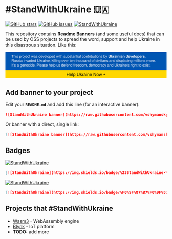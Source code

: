 # #StandWithUkraine 🇺🇦

[![GitHub stars](https://img.shields.io/github/stars/vshymanskyy/StandWithUkraine.svg)](https://github.com/vshymanskyy/StandWithUkraine/stargazers)
[![GitHub issues](https://img.shields.io/github/issues/vshymanskyy/StandWithUkraine.svg)](https://github.com/vshymanskyy/StandWithUkraine/issues)
[![StandWithUkraine](https://img.shields.io/badge/%23StandWithUkraine-%F0%9F%87%BA%F0%9F%87%A6-white)](https://github.com/vshymanskyy/StandWithUkraine/blob/main/docs/README.md)

This repository contains **Readme Banners** (and some useful docs) that can be used by OSS projects to spread the word, support and help Ukraine in this disastrous situation. Like this:

[![StandWithUkraine banner](https://raw.githubusercontent.com/vshymanskyy/StandWithUkraine/main/banner-direct.svg)](https://github.com/vshymanskyy/StandWithUkraine/blob/main/docs/README.md)

## Add banner to your project

Edit your **`README.md`** and add this line (for an interactive banner):
```md
![StandWithUkraine banner](https://raw.githubusercontent.com/vshymanskyy/StandWithUkraine/main/banner.svg)
```
Or banner with a direct, single link:
```md
[![StandWithUkraine banner](https://raw.githubusercontent.com/vshymanskyy/StandWithUkraine/main/banner-direct.svg)](https://github.com/vshymanskyy/StandWithUkraine/blob/main/docs/README.md)
```

## Badges

[![StandWithUkraine](https://img.shields.io/badge/%23StandWithUkraine-%F0%9F%87%BA%F0%9F%87%A6-white)](https://github.com/vshymanskyy/StandWithUkraine/blob/main/docs/README.md)

```md
[![StandWithUkraine](https://img.shields.io/badge/%23StandWithUkraine-%F0%9F%87%BA%F0%9F%87%A6-white)](https://github.com/vshymanskyy/StandWithUkraine/blob/main/docs/README.md)
```

[![StandWithUkraine](https://img.shields.io/badge/%F0%9F%87%B7%F0%9F%87%BA%20warship-go%20fuck%20yourself-blue)](https://github.com/vshymanskyy/StandWithUkraine/blob/main/docs/README.md)

```md
[![StandWithUkraine](https://img.shields.io/badge/%F0%9F%87%B7%F0%9F%87%BA%20warship-go%20fuck%20yourself-blue)](https://github.com/vshymanskyy/StandWithUkraine/blob/main/docs/README.md)
```

## Projects that #StandWithUkraine

- [Wasm3](https://github.com/wasm3/wasm3) - WebAssembly engine
- [Blynk](https://github.com/blynkkk/blynk-library) - IoT platform
- **TODO:** add more
